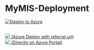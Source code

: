 # MyMIS-Deployment
[![Deploy to Azure](http://azuredeploy.net/deploybutton.png)](https://azuredeploy.net/)

<br/>

<a href="https://deploy.azure.com/?repository=https://github.com/numbersbelieve/MyMIS-Deployment#/form/setup" target="_blank">
    <img src="http://azuredeploy.net/deploybutton.svg"/> (Azure Deploy with referral url)
</a>


<br/>

<a href="https://portal.azure.com/#create/Microsoft.Template/uri/https%3A%2F%2Fraw.githubusercontent.com%2Fnumbersbelieve%2FMyMIS-Deployment%2Fmaster%2Fazuredeploy.json" target="_blank">
      <img src="http://azuredeploy.net/deploybutton.png"/> (Directly on Azure Portal)
</a>
